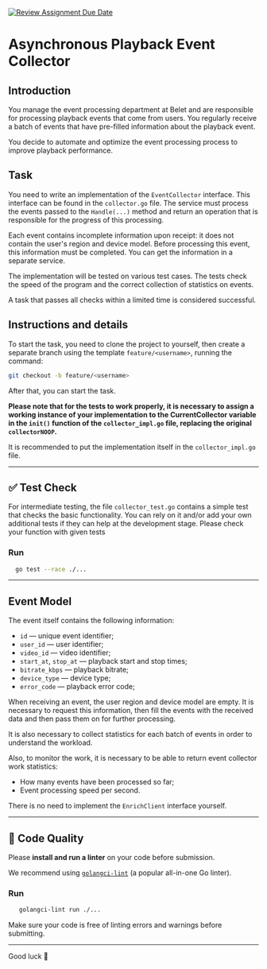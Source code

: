 [![Review Assignment Due Date](https://classroom.github.com/assets/deadline-readme-button-22041afd0340ce965d47ae6ef1cefeee28c7c493a6346c4f15d667ab976d596c.svg)](https://classroom.github.com/a/36F02jOD)
# Asynchronous Playback Event Collector

## Introduction

You manage the event processing department at Belet and are responsible for processing playback events that come from users. You regularly receive a batch of events that have pre-filled information about the playback event.

You decide to automate and optimize the event processing process to improve playback performance.

## Task

You need to write an implementation of the `EventCollector` interface. This interface can be found in the `collector.go` file. The service must process the events passed to the `Handle(...)` method and return an operation that is responsible for the progress of this processing.

Each event contains incomplete information upon receipt: it does not contain the user's region and device model. Before processing this event, this information must be completed. You can get the information in a separate service.

The implementation will be tested on various test cases.
The tests check the speed of the program and the correct collection of statistics on events.

A task that passes all checks within a limited time is considered successful.

## Instructions and details

To start the task, you need to clone the project to yourself, then create a separate
branch using the template `feature/<username>`, running the command:

```bash
git checkout -b feature/<username>
```

After that, you can start the task.

**Please note that for the tests to work properly, it is necessary to assign a working instance of your implementation to the CurrentCollector variable in the `init()` function of the `collector_impl.go` file, replacing the original `collectorNOOP`.**

It is recommended to put the implementation itself in the `collector_impl.go` file.

---

## ✅ Test Check
For intermediate testing, the file `collector_test.go` contains a simple test that checks the basic functionality. You can rely on it and/or add your own additional tests if they can help at the development stage.
Please check your function with given tests

### Run
```bash
  go test --race ./...
```

---

## Event Model
The event itself contains the following information:

* `id` — unique event identifier;
* `user_id` — user identifier;
* `video_id` — video identifier;
* `start_at`, `stop_at` — playback start and stop times;
* `bitrate_kbps` — playback bitrate;
* `device_type` — device type;
* `error_code` — playback error code;

When receiving an event, the user region and device model are empty. It is necessary to request this information, then fill the events with the received data and then pass them on for further processing.

It is also necessary to collect statistics for each batch of events in order to understand the workload.

Also, to monitor the work, it is necessary to be able to return event collector work statistics:

* How many events have been processed so far;
* Event processing speed per second.

There is no need to implement the `EnrichClient` interface yourself.

---

## 🧹 Code Quality

Please **install and run a linter** on your code before submission.

We recommend using [`golangci-lint`](https://golangci-lint.run/welcome/install/) (a popular all-in-one Go linter).

### Run
```bash
   golangci-lint run ./...
```

Make sure your code is free of linting errors and warnings before submitting.

---
Good luck 🚀
